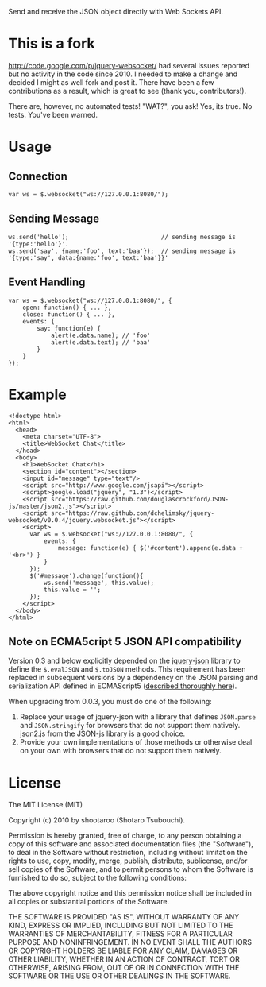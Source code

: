 Send and receive the JSON object directly with Web Sockets API.

# This is a fork

http://code.google.com/p/jquery-websocket/ had several issues reported
but no activity in the code since 2010. I needed to make a change and
decided I might as well fork and post it. There have been a few contributions
as a result, which is great to see (thank you, contributors!).

There are, however, no automated tests! "WAT?", you ask! Yes, its
true. No tests. You've been warned.

# Usage

## Connection

    var ws = $.websocket("ws://127.0.0.1:8080/");

## Sending Message

    ws.send('hello');                          // sending message is '{type:'hello'}'.
    ws.send('say', {name:'foo', text:'baa'});  // sending message is '{type:'say', data:{name:'foo', text:'baa'}}'

## Event Handling

    var ws = $.websocket("ws://127.0.0.1:8080/", {
        open: function() { ... },
        close: function() { ... },
        events: {
            say: function(e) {
                alert(e.data.name); // 'foo'
                alert(e.data.text); // 'baa'
            }
        }
    });

# Example


    <!doctype html>
    <html>
      <head>
        <meta charset="UTF-8">
        <title>WebSocket Chat</title>
      </head>
      <body>
        <h1>WebSocket Chat</h1>
        <section id="content"></section>
        <input id="message" type="text"/>
        <script src="http://www.google.com/jsapi"></script>
        <script>google.load("jquery", "1.3")</script>
        <script src="https://raw.github.com/douglascrockford/JSON-js/master/json2.js"></script>
        <script src="https://raw.github.com/dchelimsky/jquery-websocket/v0.0.4/jquery.websocket.js"></script>
        <script>
          var ws = $.websocket("ws://127.0.0.1:8080/", {
              events: {
                  message: function(e) { $('#content').append(e.data + '<br>') }
              }
          });
          $('#message').change(function(){
              ws.send('message', this.value);
              this.value = '';
          });
        </script>
      </body>
    </html>

## Note on ECMA5cript 5 JSON API compatibility

Version 0.3 and below explicitly depended on the [jquery-json](https://code.google.com/p/jquery-json/) library to define the `$.evalJSON` and `$.toJSON` methods. This requirement has been replaced in subsequent versions by a dependency on the JSON parsing and serialization API defined in ECMAScript5 ([described thoroughly here](http://ejohn.org/blog/ecmascript-5-strict-mode-json-and-more/)).

When upgrading from 0.0.3, you must do one of the following:

1. Replace your usage of jquery-json with a library that defines `JSON.parse` and `JSON.stringify` for browsers that do not support them natively. json2.js from the [JSON-js](https://github.com/douglascrockford/JSON-js) library is a good choice.
2. Provide your own implementations of those methods or otherwise deal on your own with browsers that do not support them natively.

# License

The MIT License (MIT)

Copyright (c) 2010 by shootaroo (Shotaro Tsubouchi).

Permission is hereby granted, free of charge, to any person obtaining a copy of this software and associated documentation files (the "Software"), to deal in the Software without restriction, including without limitation the rights to use, copy, modify, merge, publish, distribute, sublicense, and/or sell copies of the Software, and to permit persons to whom the Software is furnished to do so, subject to the following conditions:

The above copyright notice and this permission notice shall be included in all copies or substantial portions of the Software.

THE SOFTWARE IS PROVIDED "AS IS", WITHOUT WARRANTY OF ANY KIND, EXPRESS OR IMPLIED, INCLUDING BUT NOT LIMITED TO THE WARRANTIES OF MERCHANTABILITY, FITNESS FOR A PARTICULAR PURPOSE AND NONINFRINGEMENT. IN NO EVENT SHALL THE AUTHORS OR COPYRIGHT HOLDERS BE LIABLE FOR ANY CLAIM, DAMAGES OR OTHER LIABILITY, WHETHER IN AN ACTION OF CONTRACT, TORT OR OTHERWISE, ARISING FROM, OUT OF OR IN CONNECTION WITH THE SOFTWARE OR THE USE OR OTHER DEALINGS IN THE SOFTWARE.
